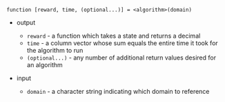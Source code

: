 `function [reward, time, (optional...)] = <algorithm>(domain)`

* output
	* `reward` - a function which takes a state and returns a decimal
	* `time`   - a column vector whose sum equals the entire time it took for the algorithm to run
	* `(optional...)` - any number of additional return values desired for an algorithm

* input
	* `domain` - a character string indicating which domain to reference